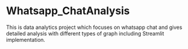 # Whatsapp_ChatAnalysis
This is data analytics project which focuses on whatsapp chat and gives detailed analysis with different types of graph including Streamlit implementation.

